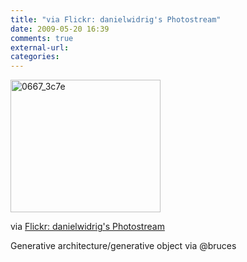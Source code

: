 ```yaml
---
title: "via Flickr: danielwidrig's Photostream"
date: 2009-05-20 16:39
comments: true
external-url:
categories:
---
```

[<img src="http://b.asset.soup.io/asset/0323/0667_3c7e.jpeg" width="240" height="212" alt="0667_3c7e" />][1]

via [Flickr: danielwidrig's Photostream][2]  
  
Generative architecture/generative object via @bruces

  [1]: http://www.flickr.com/photos/danielwidrig/
  [2]: http://www.flickr.com/photos/danielwidrig/
